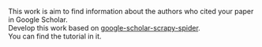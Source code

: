 This work is aim to find information about the authors who cited your paper in Google Scholar.  
Develop this work based on [google-scholar-scrapy-spider](https://github.com/ian-kerins/google-scholar-scrapy-spider).  
You can find the tutorial in it.  
